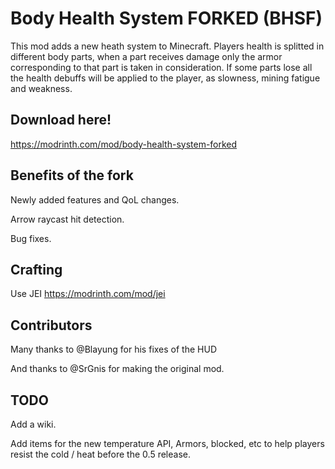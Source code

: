 # Body Health System FORKED (BHSF)

This mod adds a new heath system to Minecraft.
Players health is splitted in different body parts, when a part receives damage only the armor corresponding to that part is taken in consideration.
If some parts lose all the health debuffs will be applied to the player, as slowness, mining fatigue and weakness.

## Download here!
https://modrinth.com/mod/body-health-system-forked

## Benefits of the fork

Newly added features and QoL changes.

Arrow raycast hit detection.

Bug fixes.

## Crafting
Use JEI 
https://modrinth.com/mod/jei


## Contributors

Many thanks to @Blayung for his fixes of the HUD 

And thanks to @SrGnis for making the original mod.

## TODO 

Add a wiki.

Add items for the new temperature API, Armors, blocked, etc to help players resist the cold / heat before the 0.5 release.
